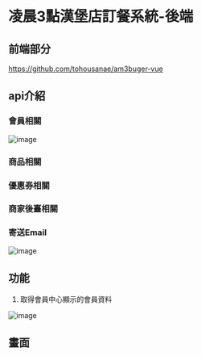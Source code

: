 # 凌晨3點漢堡店訂餐系統-後端

## 前端部分

https://github.com/tohousanae/am3buger-vue

## api介紹


### 會員相關

![image](https://github.com/user-attachments/assets/eee2af9b-143a-478f-9a56-3c4fb3bd10f8)

### 商品相關


### 優惠券相關


### 商家後臺相關


### 寄送Email

![image](https://github.com/user-attachments/assets/3912ef39-bb63-4e6b-986f-f8b95db3e3da)


## 功能

1. 取得會員中心顯示的會員資料<br>

![image](https://github.com/user-attachments/assets/11e78c58-7947-4181-aa03-d0637036e286)


## 畫面

